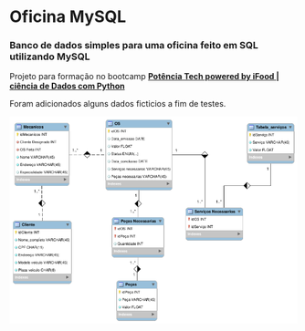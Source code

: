 # Oficina MySQL
### Banco de dados simples para uma oficina feito em SQL utilizando MySQL
Projeto para formação no bootcamp [**Potência Tech powered by iFood | ciência de Dados com Python**](https://www.dio.me/bootcamp/potencia-tech-powered-ifood-ciencias-de-dados-com-python)

Foram adicionados alguns dados ficticios a fim de testes.


![alt text](oficina_EER.png)

